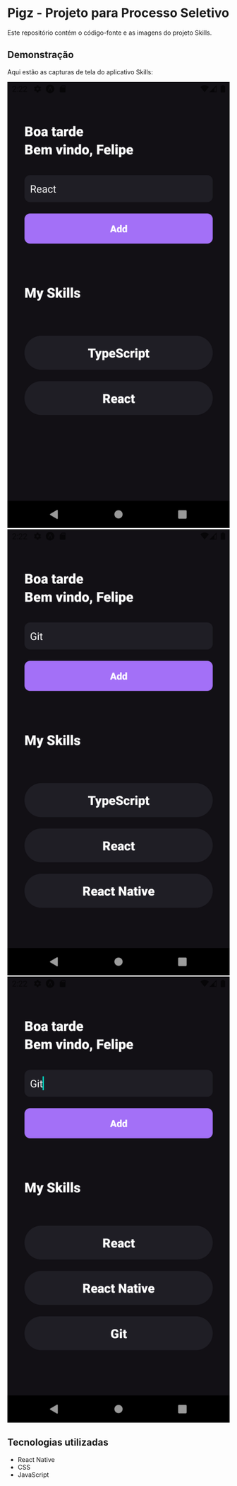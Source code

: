 # Pigz - Projeto para Processo Seletivo

Este repositório contém o código-fonte e as imagens do projeto Skills.

## Demonstração

Aqui estão as capturas de tela do aplicativo Skills:

<div align="center">
  <img alt="01" src="./image/img01.png" />
  <img alt="02" src="./image/img02.png" />
  <img alt="03" src="./image/img03.png" />
</div>

## Tecnologias utilizadas

- React Native
- CSS
- JavaScript
